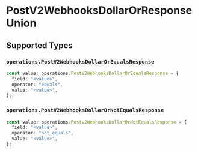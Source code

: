 # PostV2WebhooksDollarOrResponseUnion


## Supported Types

### `operations.PostV2WebhooksDollarOrEqualsResponse`

```typescript
const value: operations.PostV2WebhooksDollarOrEqualsResponse = {
  field: "<value>",
  operator: "equals",
  value: "<value>",
};
```

### `operations.PostV2WebhooksDollarOrNotEqualsResponse`

```typescript
const value: operations.PostV2WebhooksDollarOrNotEqualsResponse = {
  field: "<value>",
  operator: "not_equals",
  value: "<value>",
};
```

